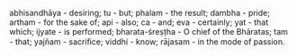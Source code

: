 abhisandhāya - desiring; tu - but; phalam - the result; dambha - pride; artham - for the sake of; api - also; ca - and; eva - certainly; yat - that which; ijyate - is performed; bharata-śreṣṭha - O chief of the Bhāratas; tam - that; yajñam - sacriﬁce; viddhi - know; rājasam - in the mode of passion.